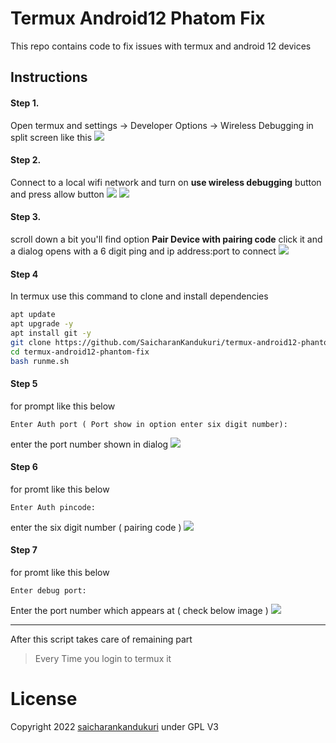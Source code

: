 # Termux Android12 Phatom Fix

This repo contains code to fix issues with termux and android 12 devices

## Instructions

#### Step 1.
Open termux and settings -> Developer Options -> Wireless Debugging in split screen like this
![](images/split-screen.jpg)
#### Step 2.
Connect to a local wifi network and turn on **use wireless debugging** button and press allow button
![](images/turnon-button.jpg)
![](images/dialog-req.jpg)

#### Step 3.
scroll down a bit you'll find option **Pair Device with pairing code** click it and a dialog opens with a 6 digit ping and ip address:port to connect
![](images/Screenshot_20220412-143516_Settings.jpg)


#### Step 4
In termux use this command to clone and install dependencies
```bash
apt update
apt upgrade -y
apt install git -y
git clone https://github.com/SaicharanKandukuri/termux-android12-phantom-fix
cd termux-android12-phantom-fix
bash runme.sh
```
#### Step 5
for prompt like this below
```console
Enter Auth port ( Port show in option enter six digit number): 
```
enter the port number shown in dialog
![](images/port.jpg)
#### Step 6
for promt like this below
```console
Enter Auth pincode: 
```
enter the six digit number ( pairing code )
![](images/six.jpg)
#### Step 7
for promt like this below
```console
Enter debug port: 
```
Enter the port number which appears at ( check below image )
![](images/connect-port.jpg)

<hr>
After this script takes care of remaining part

> Every Time you login to termux it 

# License
Copyright 2022 [saicharankandukuri](https://github.com/SaicharanKandukuri) under GPL V3
